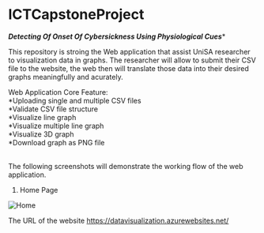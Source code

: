 # ICTCapstoneProject

*****Detecting Of Onset Of Cybersickness Using Physiological Cues******

This repository is stroing the Web application that assist UniSA researcher to visualization data in graphs.
The researcher will allow to submit their CSV file to the website, the web then will translate those data
into their desired graphs meaningfully and acurately.<br>

Web Application Core Feature:<br>
  *Uploading single and multiple CSV files <br>
  *Validate CSV file structure <br>
  *Visualize line graph <br>
  *Visualize multiple line graph <br>
  *Visualize 3D graph <br>
  *Download graph as PNG file <br>
 <br>

The following screenshots will demonstrate the working flow of the web application.

1. Home Page

![Home](https://github.com/user-attachments/assets/6d9ce97a-c280-4050-b490-811988a161e2)

 The URL of the website https://datavisualization.azurewebsites.net/ 
